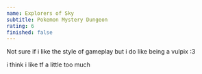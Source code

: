 ```yaml
---
name: Explorers of Sky
subtitle: Pokemon Mystery Dungeon
rating: 6
finished: false
---
```


Not sure if i like the style of gameplay but i do like being a vulpix :3

i think i like tf a little too much
